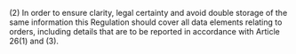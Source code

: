 (2) In order to ensure clarity, legal certainty and avoid double storage of the same information this Regulation should cover all data elements relating to orders, including details that are to be reported in accordance with Article 26(1) and (3).